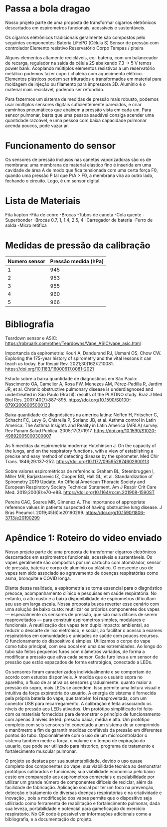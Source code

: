 # Passa a bola dragao 

Nosso projeto parte de uma proposta de transformar cigarros eletrônicos descartados em espirometros funcionais, acessíveis e sustentáveis.

Os cigarros eletrônicos tradicionais geralmente são compostos pelo seguintes componentes:
Bateria LiFePO (Célula S)
Sensor de pressão com controlador
Elemento resistivo
Reservatório
Corpo
Tampas / piteira

Alguns elementos altamente recicláveis, ex.: bateria, com um balanceador de recarga, regulador na saída da célula 2S abaixando 7.3 -> 5 V temos power bank. Acoplando múltiplos elementos resistivos a um reservatório metálico podemos fazer copo / chaleira com aquecimento elétrico. Elementos plásticos podem ser triturados e transformados em material para moldagem de injeção ou filamento para impressora 3D. Alumínio é o material mais reciclável, podendo ser refundido.


Para fazermos um sistema de medidas de pressão mais robusto, podemos usar múltiplos sensores digitais suficientemente parecidos, e criar caminhos pneumáticos que abaixem a pressão vista em cada um. Para sensor pulmonar, basta que uma pessoa saudável consiga acender uma quantidade razoável, e uma pessoa com baixa capacidade pulmonar acenda poucos, pode vazar ar.

# Funcionamento do sensor

Os sensores de pressão inclusos nas canetas vaporizadoras são os de membrana: uma membrana de material elástico fino é inserida em uma cavidade de área A de modo que fica tensionada com uma certa força F0, quando uma pressão P tal que P/A > F0, a membrana vira ao outro lado, fechando o circuito. Logo, é um sensor digital.

# Lista de Materiais
Fita kapton
-Fita de cobre
-Brocas
-Tubos de caneta
-Cola quente
-Superbonder
-Brocas 0.7, 1, 1.4, 2.5, 4
-Carregador de bateria
-Ferro de solda 
-Micro retifica

# Medidas de pressão da calibração 

| Numero sensor | Pressão medida (hPa) | 
| --------      | ---------------------|
| 1             | 945                  | 
| 2             | 953                  |          
| 3             | 955                  |
| 4             | 960                  |  
| 5             | 966                  |

# Bibliografia

Teardown sensor e ASIC:
https://robruark.com/other/Teardowns/Vape_ASIC/vape_asic.html

Importancia da espirometria: Kouri A, Dandurand RJ, Usmani OS, Chow CW. Exploring the 175-year history of spirometry and the vital lessons it can teach us today. Eur Respir Rev. 2021;30(162):210081. https://doi.org/10.1183/16000617.0081-2021

Estudo sobre a baixa quantidade de diagnosticos em São Paulo: Nascimento OA, Camelier A, Rosa FW, Menezes AM, Pérez-Padilla R, Jardim JR, et al. Chronic obstructive pulmonary disease is underdiagnosed and undertreated in São Paulo (Brazil): results of the PLATINO study. Braz J Med Biol Res. 2007;40(7):887-895. https://doi.org/10.1590/S0100-879X2006005000133

Baixa quantidade de diagnósticos na america latina: Neffen H, Fritscher C, Schacht FC, Levy G, Chiarella P, Soriano JB, et al. Asthma control in Latin America: The Asthma Insights and Reality in Latin America (AIRLA) survey. Rev Panam Salud Publica. 2005;17(3):1917. https://doi.org/10.1590/S1020-49892005000300007

As 5 medidas da espirometria moderna: Hutchinson J. On the capacity of the lungs, and on the respiratory functions, with a view of establishing a precise and easy method of detecting disease by the spirometer. Med Chir Trans. 1846;29:137-252. https://doi.org/10.1177/095952874602900113

Sobre valores espirométricos de referência: Graham BL, Steenbruggen I, Miller MR, Barjaktarevic IZ, Cooper BG, Hall GL, et al. Standardization of Spirometry 2019 Update. An Official American Thoracic Society and European Respiratory Society Technical Statement. Am J Respir Crit Care Med. 2019;200(8):e70-e88. https://doi.org/10.1164/rccm.201908-1590ST

Pereira CAC, Soares MR, Gimenez A. The importance of appropriate reference values in patients suspected of having obstructive lung disease. J Bras Pneumol. 2019;45(6):e20190299. https://doi.org/10.1590/1806-3713/e20190299


# Apêndice 1: Roteiro do video enviado

Nosso projeto parte de uma proposta de transformar cigarros eletrônicos descartados em espirometros funcionais, acessíveis e sustentáveis. Os vapes geralmente são compostos por um cartucho com atomizador, sensor de pressão, bateria e corpo de alumínio ou plástico. O crescente uso de vapes tem sido associado ao agravamento de doenças respiratórias como asma, bronquite e COVID longa.

Diante dessa realidade, a espirometria se torna essencial para o diagnóstico precoce, acompanhamento clínico e pesquisas em saúde respiratória. No entanto, o alto custo e a baixa disponibilidade de espirometros dificultam seu uso em larga escala.
Nossa proposta busca reverter esse cenário com uma solução de baixo custo: reutilizar os próprios componentes dos vapes — especialmente os sensores de pressão, que são mais difíceis de serem reaproveitados — para construir espirometros simples, modulares e funcionais. A reutilização dos vapes tem duplo impacto: ambiental, ao reduzir o descarte de lixo eletrônico; e social, ao facilitar o acesso a exames respiratórios em comunidades e unidades de saúde com poucos recursos.
O funcionamento do dispositivo é simples. Utilizamos o corpo do vape como tubo principal, com seu bocal em uma das extremidades. Ao longo do tubo são feitos pequenos furos com diâmetros variados, de forma a modificar a pressão que ativa cada sensor. Cada furo leva a um sensor de pressão que estão espaçados de forma estratégica, conectado a LEDs.

Os sensores foram caracterizados individualmente e se comportam de acordo com estudos disponíveis.   À medida que o usuário sopra no aparelho, o fluxo de ar ativa os sensores gradualmente: quanto maior a pressão do sopro, mais LEDs se acendem. Isso permite uma leitura visual e intuitiva da força expiratória do usuário.
A energia do sistema é fornecida pela própria bateria do vape, que também foi reaproveitada, com um conector USB para recarregamento. A calibração é feita associando os níveis de pressão aos LEDs ativados. Um protótipo simplificado foi feito com os materiais fornecidos para demonstrar o princípio de funcionamento com apenas 3 níveis de led: pressão baixa, média e alta. 
Um protótipo completo com seis sensores foi conectado a um sistema de ar comprimido e manômetro a fim de garantir medidas confiáveis da pressão em diferentes pontos do tubo. Opcionalmente com o uso de um microcontrolador o sistema também mede a força, o volume e o tempo de expiração do usuario, que pode ser utilizado para historico, programa de tratamento e fortalecimento muscular pulmonar.

O projeto se destaca por sua sustentabilidade, devido o uso quase completo dos componentes do vape; sua viabilidade tecnica ao demonstrar protótipos calibrados e funcionais; sua viabilidade economica pelo baixo custo em comparação aos espirometros comerciais e  escalabilidade por  utilizar um grande número de componentes dificeis de reciclar, além da facilidade de fabricação. 
Aplicação social por ter um foco na prevenção, detecção e tratamento de diversas doenças respiratórias e na criatividade e inovação , pois a modificação dos vapes permite que o dispositivo seja utiliziado como ferramenta de reabilitação e fortalecimento pulmonar, dada sua leveza, portabilidade e potencial para gameficação do exercicio respiratorio.
No QR code é possível ver informações adicionais como a bibliografia, e a documentação do projeto.



